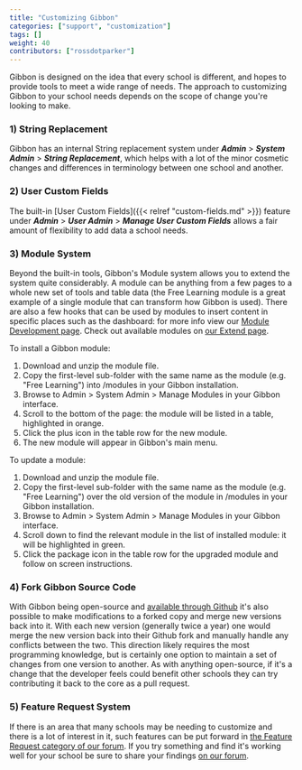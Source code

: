 ```yaml
---
title: "Customizing Gibbon"
categories: ["support", "customization"]
tags: []
weight: 40
contributors: ["rossdotparker"]
---
```


Gibbon is designed on the idea that every school is different, and hopes to provide tools to meet a wide range of needs. The approach to customizing Gibbon to your school needs depends on the scope of change you're looking to make.

### 1) String Replacement

Gibbon has an internal String replacement system under ___Admin___ > ___System Admin___ > ___String Replacement___, which helps with a lot of the minor cosmetic changes and differences in terminology between one school and another.

### 2) User Custom Fields

The built-in [User Custom Fields]({{< relref "custom-fields.md" >}}) feature under ___Admin___ > ___User Admin___ > ___Manage User Custom Fields___ allows a fair amount of flexibility to add data a school needs.

### 3) Module System

Beyond the built-in tools, Gibbon's Module system allows you to extend the system quite considerably. A module can be anything from a few pages to a whole new set of tools and table data (the Free Learning module is a great example of a single module that can transform how Gibbon is used). There are also a few hooks that can be used by modules to insert content in specific places such as the dashboard: for more info view our [Module Development page](https://docs.gibbonedu.org/developers/getting-started/module-development/). Check out available modules on [our Extend page](https://gibbonedu.org/extend).

To install a Gibbon module:

1. Download and unzip the module file.
2. Copy the first-level sub-folder with the same name as the module (e.g. "Free Learning") into /modules in your Gibbon installation.
3. Browse to Admin > System Admin > Manage Modules in your Gibbon interface.
4. Scroll to the bottom of the page: the module will be listed in a table, highlighted in orange.
5. Click the plus icon in the table row for the new module.
6. The new module will appear in Gibbon's main menu.

To update a module:

1. Download and unzip the module file.
2. Copy the first-level sub-folder with the same name as the module (e.g. "Free Learning") over the old version of the module in /modules in your Gibbon installation.
3. Browse to Admin > System Admin > Manage Modules in your Gibbon interface.
4. Scroll down to find the relevant module in the list of installed module: it will be highlighted in green.
5. Click the package icon in the table row for the upgraded module and follow on screen instructions.


### 4) Fork Gibbon Source Code

With Gibbon being open-source and [available through Github](https://github.com/GibbonEdu/core) it's also possible to make modifications to a forked copy and merge new versions back into it. With each new version (generally twice a year) one would merge the new version back into their Github fork and manually handle any conflicts between the two. This direction likely requires the most programming knowledge, but is certainly one option to maintain a set of changes from one version to another. As with anything open-source, if it's a change that the developer feels could benefit other schools they can try contributing it back to the core as a pull request.

### 5) Feature Request System

If there is an area that many schools may be needing to customize and there is a lot of interest in it, such features can be put forward in [the Feature Request category of our forum](https://ask.gibbonedu.org/categories/feature-requests). If you try something and find it's working well for your school be sure to share your findings [on our forum](https://ask.gibbonedu.org).
